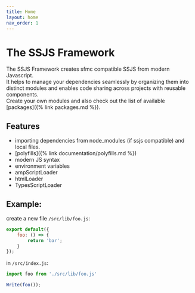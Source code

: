 ```yaml
---
title: Home
layout: home
nav_order: 1
---
```

# The SSJS Framework
The SSJS Framework creates sfmc compatible SSJS from modern Javascript. \
It helps to manage your dependencies seamlessly by organizing them into distinct modules and
enables code sharing across projects with reusable components.\
Create your own modules and also check out the list of available [packages]({% link packages.md %}).
## Features
* importing dependencies from node_modules (if ssjs compatible) and local files. 
* [polyfills]({% link documentation/polyfills.md %})
* modern JS syntax
* environment variables
* ampScriptLoader
* htmlLoader
* TypesScriptLoader
## Example:
create a new file `/src/lib/foo.js`:

```js
export default({
    foo: () => {
        return 'bar';
    }
});
```
in `/src/index.js`:

```js
import foo from './src/lib/foo.js'

Write(foo());
```